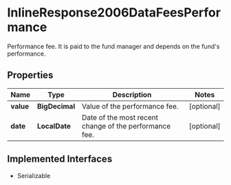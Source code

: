 

# InlineResponse2006DataFeesPerformance

Performance fee. It is paid to the fund manager and depends on the fund's performance.

## Properties

Name | Type | Description | Notes
------------ | ------------- | ------------- | -------------
**value** | **BigDecimal** | Value of the performance fee. |  [optional]
**date** | **LocalDate** | Date of the most recent change of the performance fee. |  [optional]


## Implemented Interfaces

* Serializable


